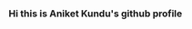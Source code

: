 ### Hi this is Aniket Kundu's github profile 

<!--
**QuietkidAniket/QuietkidAniket** is a ✨ _special_ ✨ repository because its `README.md` (this file) appears on your GitHub profile.

Here are some ideas to get you started:

- 🔭 I’m currently working on Web development using HTML, CSS, Django, Python, Javascript and SQL.
- 🌱 I’m currently learning from the Harvard CS50 online Web development course through EdX.
- 👯 I’m looking to collaborate on the relevant projects.
- 🤔 I’m looking for help with Website development and database management.
- 💬 Ask me about anything.
- 📫 How to reach me: aniketkundu12072004@gmail.com
- 😄 Pronouns: He/ His/ Him
- ⚡ Fun fact: I am new to web development though I mastered html and JAVA many years ago.
-->
